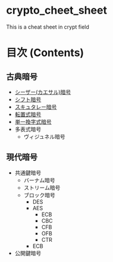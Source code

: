 # crypto_cheet_sheet
This is a cheat sheet in crypt field

# 目次 (Contents)

## 古典暗号
- [シーザー(カエサル)暗号](https://github.com/codon-sec/crypto_cheet_sheet/tree/main/classical_cipher/caesar.md)
- [シフト暗号](https://github.com/codon-sec/crypto_cheet_sheet/tree/main/classical_cipher/shift.md)
- [スキュタレー暗号](https://github.com/codon-sec/crypto_cheet_sheet/tree/main/classical_cipher/scytale_cipher.md)
- [転置式暗号](https://github.com/codon-sec/crypto_cheet_sheet/tree/main/classical_cipher/transposition_cipher.md)
- [単一換字式暗号](https://github.com/codon-sec/crypto_cheet_sheet/tree/main/classical_cipher/transposition_cipher.md)
- 多表式暗号
    - ヴィジュネル暗号

## 現代暗号
- 共通鍵暗号
    - バーナム暗号
    - ストリーム暗号
    - ブロック暗号
        - DES
        - AES
            - ECB
            - CBC
            - CFB
            - OFB
            - CTR
        - ECB
- 公開鍵暗号